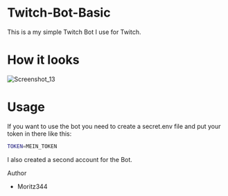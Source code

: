 # Twitch-Bot-Basic
This is a my simple Twitch Bot I use for Twitch.

# How it looks
![Screenshot_13](https://github.com/user-attachments/assets/319c9bfb-66fb-4d02-ad6f-7e8d21ebf265)



# Usage
If you want to use the bot you need to create a secret.env file and put your
token in there like this:

```bash
TOKEN=MEIN_TOKEN
```
I also created a second account for the Bot.


Author
- Moritz344
